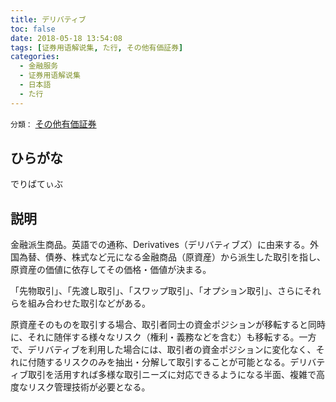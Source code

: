 ```yaml
---
title: デリバティブ
toc: false
date: 2018-05-18 13:54:08
tags: [证券用语解说集, た行, その他有価証券]
categories:
  - 金融服务
  - 证券用语解说集
  - 日本語
  - た行
---
```


`分類：` [その他有価証券](/tags/その他有価証券/)

## ひらがな

でりばてぃぶ

## 説明

金融派生商品。英語での通称、Derivatives（デリバティブズ）に由来する。外国為替、債券、株式など元になる金融商品（原資産）から派生した取引を指し、原資産の価値に依存してその価格・価値が決まる。

「先物取引」、「先渡し取引」、「スワップ取引」、「オプション取引」、さらにそれらを組み合わせた取引などがある。

原資産そのものを取引する場合、取引者同士の資金ポジションが移転すると同時に、それに随伴する様々なリスク（権利・義務などを含む）も移転する。一方で、デリバティブを利用した場合には、取引者の資金ポジションに変化なく、それに付随するリスクのみを抽出・分解して取引することが可能となる。デリバティブ取引を活用すれば多様な取引ニーズに対応できるようになる半面、複雑で高度なリスク管理技術が必要となる。

